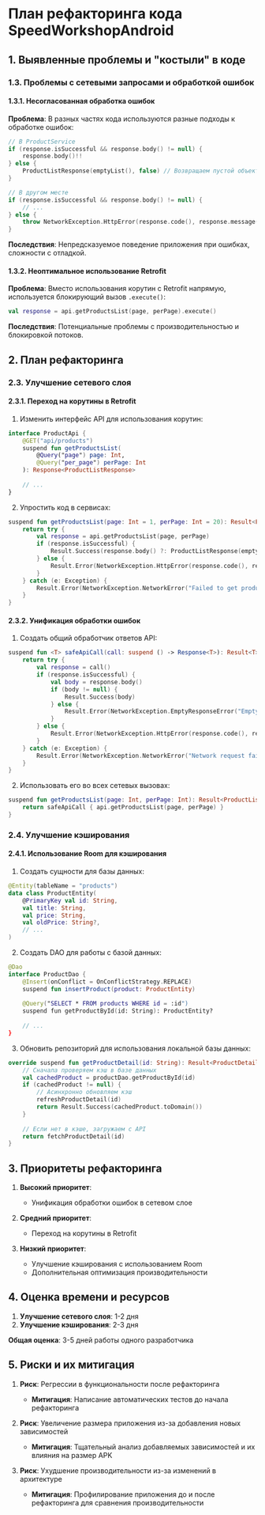 # План рефакторинга кода SpeedWorkshopAndroid

## 1. Выявленные проблемы и "костыли" в коде

### 1.3. Проблемы с сетевыми запросами и обработкой ошибок

#### 1.3.1. Несогласованная обработка ошибок

**Проблема**: В разных частях кода используются разные подходы к обработке ошибок:

```kotlin
// В ProductService
if (response.isSuccessful && response.body() != null) {
    response.body()!!
} else {
    ProductListResponse(emptyList(), false) // Возвращаем пустой объект
}

// В другом месте
if (response.isSuccessful && response.body() != null) {
    // ...
} else {
    throw NetworkException.HttpError(response.code(), response.message()) // Бросаем исключение
}
```

**Последствия**: Непредсказуемое поведение приложения при ошибках, сложности с отладкой.

#### 1.3.2. Неоптимальное использование Retrofit

**Проблема**: Вместо использования корутин с Retrofit напрямую, используется блокирующий вызов `.execute()`:

```kotlin
val response = api.getProductsList(page, perPage).execute()
```

**Последствия**: Потенциальные проблемы с производительностью и блокировкой потоков.

## 2. План рефакторинга

### 2.3. Улучшение сетевого слоя

#### 2.3.1. Переход на корутины в Retrofit

1. Изменить интерфейс API для использования корутин:

```kotlin
interface ProductApi {
    @GET("api/products")
    suspend fun getProductsList(
        @Query("page") page: Int,
        @Query("per_page") perPage: Int
    ): Response<ProductListResponse>
    
    // ...
}
```

2. Упростить код в сервисах:

```kotlin
suspend fun getProductsList(page: Int = 1, perPage: Int = 20): Result<ProductListResponse> {
    return try {
        val response = api.getProductsList(page, perPage)
        if (response.isSuccessful) {
            Result.Success(response.body() ?: ProductListResponse(emptyList(), false))
        } else {
            Result.Error(NetworkException.HttpError(response.code(), response.message()))
        }
    } catch (e: Exception) {
        Result.Error(NetworkException.NetworkError("Failed to get products list", e))
    }
}
```

#### 2.3.2. Унификация обработки ошибок

1. Создать общий обработчик ответов API:

```kotlin
suspend fun <T> safeApiCall(call: suspend () -> Response<T>): Result<T> {
    return try {
        val response = call()
        if (response.isSuccessful) {
            val body = response.body()
            if (body != null) {
                Result.Success(body)
            } else {
                Result.Error(NetworkException.EmptyResponseError("Empty response body"))
            }
        } else {
            Result.Error(NetworkException.HttpError(response.code(), response.message()))
        }
    } catch (e: Exception) {
        Result.Error(NetworkException.NetworkError("Network request failed", e))
    }
}
```

2. Использовать его во всех сетевых вызовах:

```kotlin
suspend fun getProductsList(page: Int, perPage: Int): Result<ProductListResponse> {
    return safeApiCall { api.getProductsList(page, perPage) }
}
```

### 2.4. Улучшение кэширования

#### 2.4.1. Использование Room для кэширования

1. Создать сущности для базы данных:

```kotlin
@Entity(tableName = "products")
data class ProductEntity(
    @PrimaryKey val id: String,
    val title: String,
    val price: String,
    val oldPrice: String?,
    // ...
)
```

2. Создать DAO для работы с базой данных:

```kotlin
@Dao
interface ProductDao {
    @Insert(onConflict = OnConflictStrategy.REPLACE)
    suspend fun insertProduct(product: ProductEntity)
    
    @Query("SELECT * FROM products WHERE id = :id")
    suspend fun getProductById(id: String): ProductEntity?
    
    // ...
}
```

3. Обновить репозиторий для использования локальной базы данных:

```kotlin
override suspend fun getProductDetail(id: String): Result<ProductDetail> {
    // Сначала проверяем кэш в базе данных
    val cachedProduct = productDao.getProductById(id)
    if (cachedProduct != null) {
        // Асинхронно обновляем кэш
        refreshProductDetail(id)
        return Result.Success(cachedProduct.toDomain())
    }
    
    // Если нет в кэше, загружаем с API
    return fetchProductDetail(id)
}
```

## 3. Приоритеты рефакторинга

1. **Высокий приоритет**:
   - Унификация обработки ошибок в сетевом слое

2. **Средний приоритет**:
   - Переход на корутины в Retrofit

3. **Низкий приоритет**:
   - Улучшение кэширования с использованием Room
   - Дополнительная оптимизация производительности

## 4. Оценка времени и ресурсов

1. **Улучшение сетевого слоя**: 1-2 дня
2. **Улучшение кэширования**: 2-3 дня

**Общая оценка**: 3-5 дней работы одного разработчика

## 5. Риски и их митигация

1. **Риск**: Регрессии в функциональности после рефакторинга
   - **Митигация**: Написание автоматических тестов до начала рефакторинга

2. **Риск**: Увеличение размера приложения из-за добавления новых зависимостей
   - **Митигация**: Тщательный анализ добавляемых зависимостей и их влияния на размер APK

3. **Риск**: Ухудшение производительности из-за изменений в архитектуре
   - **Митигация**: Профилирование приложения до и после рефакторинга для сравнения производительности